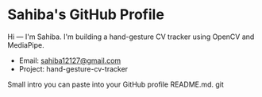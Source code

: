 # Sahiba's GitHub Profile

Hi — I'm Sahiba. I'm building a hand-gesture CV tracker using OpenCV and MediaPipe.

- Email: sahiba12127@gmail.com
- Project: hand-gesture-cv-tracker

Small intro you can paste into your GitHub profile README.md.
git